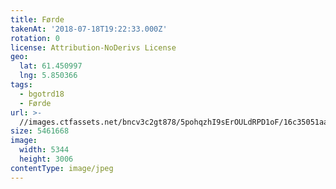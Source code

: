 ```yaml
---
title: Førde
takenAt: '2018-07-18T19:22:33.000Z'
rotation: 0
license: Attribution-NoDerivs License
geo:
  lat: 61.450997
  lng: 5.850366
tags:
  - bgotrd18
  - Førde
url: >-
  //images.ctfassets.net/bncv3c2gt878/5pohqzhI9sErOULdRPD1oF/16c35051aa62318488119052afb290c4/frde_28923145947_o
size: 5461668
image:
  width: 5344
  height: 3006
contentType: image/jpeg
---
```


